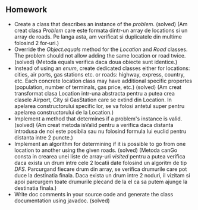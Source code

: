 ## Homework

* Create a class that describes an instance of the *problem*. (solved) (Am creat clasa *Problem* care este formata dintr-un array de locations si un array de roads. Pe langa asta, am verificat si duplicatele din multime folosind 2 for-uri.)
* Override the *Object.equals* method for the *Location* and *Road* classes. The problem should not allow adding the same location or road twice. (solved) (Metoda equals verifica daca doua obiecte sunt identice.)
* Instead of using an *enum*, create dedicated classes either for locations: cities, air ports, gas stations etc. or roads: highway, express, country, etc. Each concrete location class may have additional specific propertes (population, number of terminals, gas price, etc.) (solved) (Am creat transformat clasa Location intr-una abstracta pentru a putea crea clasele Airport, City si GasStation care se extind din Location. In apelarea constructorului specific lor, se va folosi antetul super pentru apelarea constructorului de la Location.)
* Implement a method that determines if a problem's instance is valid. (solved) (Am creat metoda isValid pentru a verifica daca distanta introdusa de noi este posibila sau nu folosind formula lui euclid pentru distanta intre 2 puncte.)
* Implement an algorithm for determining if it is possible to go from one location to another using the given roads. (solved) (Metoda canGo consta in crearea unei liste de array-uri *visited* pentru a putea verifica daca exista un drum intre cele 2 locatii date folosind un algoritm de tip *DFS*. Parcurgand fiecare drum din array, se verifica drumurile care pot duce la destinatia finala. Daca exista un drum intre 2 noduri, il vizitam si apoi parcurgem toate drumurile plecand de la el ca sa putem ajunge la destinatia finala.)
* Write doc comments in your source code and generate the class documentation using javadoc. (solved)